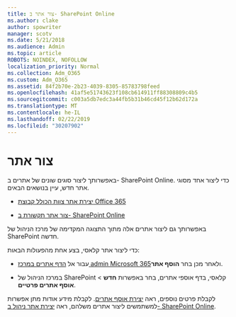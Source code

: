 ```yaml
---
title: צור אתר ב- SharePoint Online
ms.author: clake
author: spowriter
manager: scotv
ms.date: 5/21/2018
ms.audience: Admin
ms.topic: article
ROBOTS: NOINDEX, NOFOLLOW
localization_priority: Normal
ms.collection: Adm_O365
ms.custom: Adm_O365
ms.assetid: 84f2b70e-2b23-4039-8305-85783798feed
ms.openlocfilehash: 41af5e51743623f108cb614911ff88308809c4b5
ms.sourcegitcommit: c003a5db7edc3a44fb5b31b46cd45f12b62d172a
ms.translationtype: MT
ms.contentlocale: he-IL
ms.lasthandoff: 02/22/2019
ms.locfileid: "30207902"
---
```

# <a name="create-a-site"></a>צור אתר

באפשרותך ליצור סוגים שונים של אתרים ב- SharePoint Online. כדי ליצור אחד מסוגי אתר חדש, עיין בנושאים הבאים.
  
- [יצירת אתר צוות הכולל קבוצת Office 365](https://go.microsoft.com/fwlink/?linkid=866292)
    
- [צור אתר תקשורת ב- SharePoint Online](https://go.microsoft.com/fwlink/?linkid=866294)
    
באפשרותך גם ליצור אתרים אלה מתוך התצוגה המקדימה של מרכז הניהול של SharePoint חדשה.
  
כדי ליצור אתר קלאסי, בצע אחת מהפעולות הבאות:
  
- עבור אל [הדף אתרים במרכז admin Microsoft 365](https://portal.office.com/adminportal/home#/SitesList)ולאחר מכן בחר **הוסף אתר**.
    
- במרכז הניהול של SharePoint קלאסי, בדף אוספי אתרים, בחר באפשרות **חדש** \> **אוסף אתרים פרטיים**.
    
לקבלת פרטים נוספים, ראה [יצירת אוסף אתרים](https://go.microsoft.com/fwlink/?linkid=866295). לקבלת מידע אודות מתן אפשרות למשתמשים ליצור אתרים משלהם, ראה [יצירת אתר ניהול ב- SharePoint Online](https://go.microsoft.com/fwlink/?linkid=866296).
  

